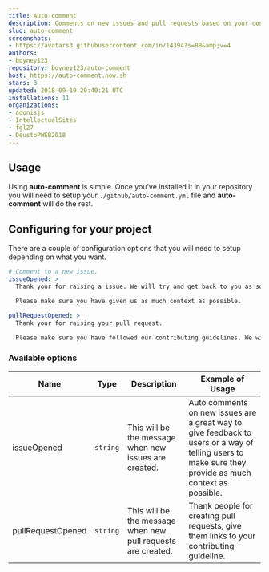 ```yaml
---
title: Auto-comment
description: Comments on new issues and pull requests based on your configuration.
slug: auto-comment
screenshots:
- https://avatars3.githubusercontent.com/in/14394?s=88&amp;v=4
authors:
- boyney123
repository: boyney123/auto-comment
host: https://auto-comment.now.sh
stars: 3
updated: 2018-09-19 20:40:21 UTC
installations: 11
organizations:
- adonisjs
- IntellectualSites
- fgl27
- DeustoPWEB2018
---
```



## Usage

Using **auto-comment** is simple. Once you've installed it in your repository you will need to setup your `./github/auto-comment.yml` file and **auto-comment** will do the rest.

## Configuring for your project

There are a couple of configuration options that you will need to setup depending on what you want.

```yml
# Comment to a new issue.
issueOpened: >
  Thank your for raising a issue. We will try and get back to you as soon as possible.

  Please make sure you have given us as much context as possible.

pullRequestOpened: >
  Thank your for raising your pull request.

  Please make sure you have followed our contributing guidelines. We will review it as soon as possible
```

### Available options

| Name              | Type     | Description                                                  | Example of Usage                                                                                                                                       |
| ----------------- | -------- | ------------------------------------------------------------ | ------------------------------------------------------------------------------------------------------------------------------------------------------ |
| issueOpened       | `string` | This will be the message when new issues are created.        | Auto comments on new issues are a great way to give feedback to users or a way of telling users to make sure they provide as much context as possible. |
| pullRequestOpened | `string` | This will be the message when new pull requests are created. | Thank people for creating pull requests, give them links to your contributing guideline.                                                               |
